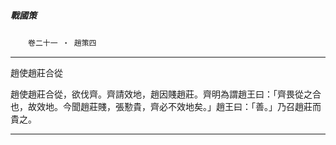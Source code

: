 

##### 戰國策
　　`卷二十一 ‧ 趙策四`

* * *

趙使趙莊合從

趙使趙莊合從，欲伐齊。齊請效地，趙因賤趙莊。齊明為謂趙王曰：「齊畏從之合也，故效地。今聞趙莊賤，張懃貴，齊必不效地矣。」趙王曰：「善。」乃召趙莊而貴之。

* * *

